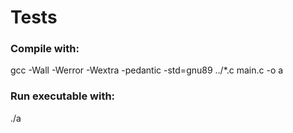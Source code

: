 # Tests

### Compile with:
gcc -Wall -Werror -Wextra -pedantic -std=gnu89 ../*.c main.c -o a

### Run executable with:
./a